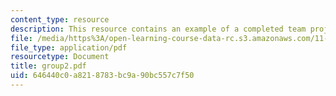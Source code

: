 ```yaml
---
content_type: resource
description: This resource contains an example of a completed team project.
file: /media/https%3A/open-learning-course-data-rc.s3.amazonaws.com/11-914-planning-communication-spring-2007/646440c0a8218783bc9a90bc557c7f50_group2.pdf
file_type: application/pdf
resourcetype: Document
title: group2.pdf
uid: 646440c0-a821-8783-bc9a-90bc557c7f50
---
```

